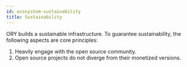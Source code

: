 ```yaml
---
id: ecosystem-sustainability
title: Sustainability
---
```


ORY builds a sustainable infrastructure. To guarantee sustainability, the following aspects are core principles:

1. Heavily engage with the open source community.
2. Open source projects do not diverge from their monetized versions.
